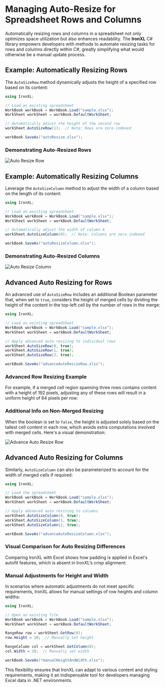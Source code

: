 # Managing Auto-Resize for Spreadsheet Rows and Columns

Automatically resizing rows and columns in a spreadsheet not only optimizes space utilization but also enhances readability. The **IronXL** C# library empowers developers with methods to automate resizing tasks for rows and columns directly within C#, greatly simplifying what would otherwise be a manual update process.

## Example: Automatically Resizing Rows

The `AutoSizeRow` method dynamically adjusts the height of a specified row based on its content:

```cs
using IronXL;

// Load an existing spreadsheet
WorkBook workBook = WorkBook.Load("sample.xlsx");
WorkSheet workSheet = workBook.DefaultWorkSheet;

// Automatically adjust the height of the second row
workSheet.AutoSizeRow(1);  // Note: Rows are zero-indexed

workBook.SaveAs("autoResize.xlsx");
```

### Demonstrating Auto-Resized Rows
<div class="content-img-align-center">
    <div class="center-image-wrapper">
         <img src="https://ironsoftware.com/static-assets/excel/how-to/autosize-rows-columns/autosize-rows-columns-rows.png" alt="Auto Resize Row" class="img-responsive add-shadow">
    </div>
</div>

## Example: Automatically Resizing Columns

Leverage the `AutoSizeColumn` method to adjust the width of a column based on the length of its content:

```cs
using IronXL;

// Load an existing spreadsheet
WorkBook workBook = WorkBook.Load("sample.xlsx");
WorkSheet workSheet = workBook.DefaultWorkSheet;

// Automatically adjust the width of column A
workSheet.AutoSizeColumn(0);  // Note: Columns are zero-indexed

workBook.SaveAs("autoResizeColumn.xlsx");
```

### Demonstrating Auto-Resized Columns
<div class="content-img-align-center">
    <div class="center-image-wrapper">
         <img src="https://ironsoftware.com/static-assets/excel/how-to/autosize-rows-columns/autosize-rows-columns-columns.png" alt="Auto Resize Column" class="img-responsive add-shadow">
    </div>
</div>

## Advanced Auto Resizing for Rows

An advanced use of `AutoSizeRow` includes an additional Boolean parameter that, when set to `true`, considers the height of merged cells by dividing the height of the content in the top-left cell by the number of rows in the merge:

```cs
using IronXL;

// Load an existing spreadsheet
WorkBook workBook = WorkBook.Load("sample.xlsx");
WorkSheet workSheet = workBook.DefaultWorkSheet;

// Apply advanced auto resizing to individual rows
workSheet.AutoSizeRow(0, true);
workSheet.AutoSizeRow(1, true);
workSheet.AutoSizeRow(2, true);

workBook.SaveAs("advanceAutoResizeRow.xlsx");
```

### Advanced Row Resizing Example

For example, if a merged cell region spanning three rows contains content with a height of 192 pixels, adjusting any of these rows will result in a uniform height of 64 pixels per row:

### Additional Info on Non-Merged Resizing

When the boolean is set to `false`, the height is adjusted solely based on the tallest cell content in each row, which avoids extra computations involved with merged cells. Here's a visual demonstration:
<div class="content-img-align-center">
    <div class="center-image-wrapper">
         <img src="https://ironsoftware.com/static-assets/excel/how-to/autosize-rows-columns/autosize-rows-columns-advance-rows-false.png" alt="Advance Auto Resize Row" class="img-responsive add-shadow">
    </div>
</div>

## Advanced Auto Resizing for Columns

Similarly, `AutoSizeColumn` can also be parameterized to account for the width of merged cells if required:

```cs
using IronXL;

// Load the spreadsheet
WorkBook workBook = WorkBook.Load("sample.xlsx");
WorkSheet workSheet = workBook.DefaultWorkSheet;

// Apply advanced auto resizing to columns
workSheet.AutoSizeColumn(0, true);
workSheet.AutoSizeColumn(1, true);
workSheet.AutoSizeColumn(2, true);

workBook.SaveAs("advanceAutoResizeColumn.xlsx");
```

### Visual Comparison for Auto Resizing Differences

Comparing IronXL with Excel shows how padding is applied in Excel's autofit features, which is absent in IronXL’s crisp alignment:

### Manual Adjustments for Height and Width

In scenarios where automatic adjustments do not meet specific requirements, IronXL allows for manual settings of row heights and column widths:

```cs
using IronXL;

// Open an existing file
WorkBook workBook = WorkBook.Load("sample.xlsx");
WorkSheet workSheet = workBook.DefaultWorkSheet;

RangeRow row = workSheet.GetRow(0);
row.Height = 10;  // Manually set height

RangeColumn col = workSheet.GetColumn(0);
col.Width = 10;  // Manually set width

workBook.SaveAs("manualHeightAndWidth.xlsx");
```

This flexibility ensures that IronXL can adapt to various content and styling requirements, making it an indispensable tool for developers managing Excel data in .NET environments.